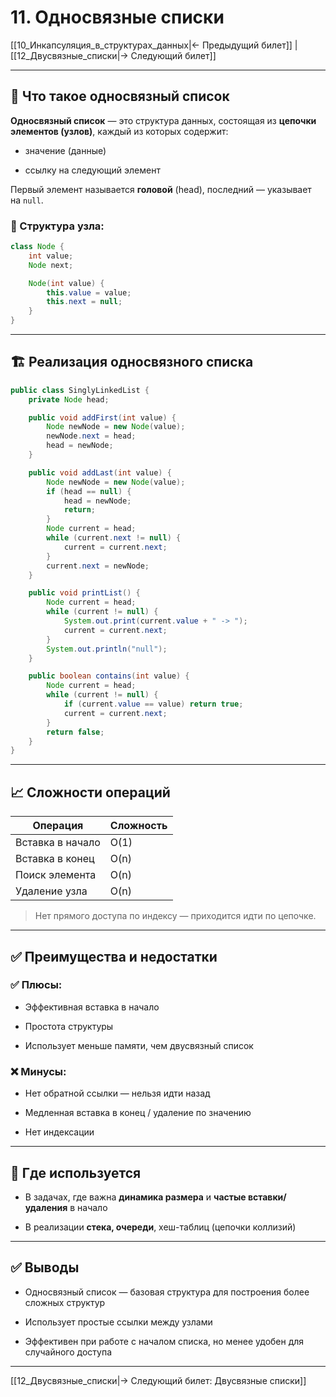 # 11. Односвязные списки

[[10_Инкапсуляция_в_структурах_данных|← Предыдущий билет]] | [[12_Двусвязные_списки|→ Следующий билет]]

---

## 📘 Что такое односвязный список

**Односвязный список** — это структура данных, состоящая из **цепочки элементов (узлов)**, каждый из которых содержит:

- значение (данные)
    
- ссылку на следующий элемент
    

Первый элемент называется **головой** (head), последний — указывает на `null`.

### 🔗 Структура узла:

```java
class Node {
    int value;
    Node next;

    Node(int value) {
        this.value = value;
        this.next = null;
    }
}
```

---

## 🏗️ Реализация односвязного списка

```java
public class SinglyLinkedList {
    private Node head;

    public void addFirst(int value) {
        Node newNode = new Node(value);
        newNode.next = head;
        head = newNode;
    }

    public void addLast(int value) {
        Node newNode = new Node(value);
        if (head == null) {
            head = newNode;
            return;
        }
        Node current = head;
        while (current.next != null) {
            current = current.next;
        }
        current.next = newNode;
    }

    public void printList() {
        Node current = head;
        while (current != null) {
            System.out.print(current.value + " -> ");
            current = current.next;
        }
        System.out.println("null");
    }

    public boolean contains(int value) {
        Node current = head;
        while (current != null) {
            if (current.value == value) return true;
            current = current.next;
        }
        return false;
    }
}
```

---

## 📈 Сложности операций

|Операция|Сложность|
|---|---|
|Вставка в начало|O(1)|
|Вставка в конец|O(n)|
|Поиск элемента|O(n)|
|Удаление узла|O(n)|

> Нет прямого доступа по индексу — приходится идти по цепочке.

---

## ✅ Преимущества и недостатки

### ✅ Плюсы:

- Эффективная вставка в начало
    
- Простота структуры
    
- Использует меньше памяти, чем двусвязный список
    

### ❌ Минусы:

- Нет обратной ссылки — нельзя идти назад
    
- Медленная вставка в конец / удаление по значению
    
- Нет индексации
    

---

## 🔄 Где используется

- В задачах, где важна **динамика размера** и **частые вставки/удаления** в начало
    
- В реализации **стека, очереди**, хеш-таблиц (цепочки коллизий)
    

---

## ✅ Выводы

- Односвязный список — базовая структура для построения более сложных структур
    
- Использует простые ссылки между узлами
    
- Эффективен при работе с началом списка, но менее удобен для случайного доступа
    

---

[[12_Двусвязные_списки|→ Следующий билет: Двусвязные списки]]